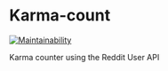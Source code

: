 # Karma-count
[![Maintainability](https://api.codeclimate.com/v1/badges/1cc637e57d2c85f1e208/maintainability)](https://codeclimate.com/github/filiptronicek/Karma-count/maintainability)

Karma counter using the Reddit User API
